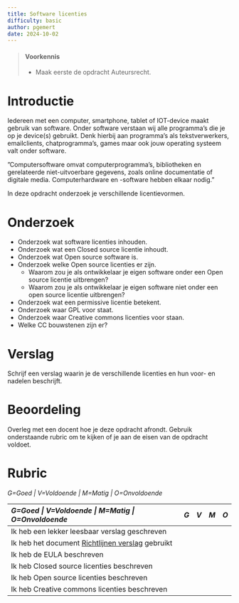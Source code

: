 ```yaml
---
title: Software licenties
difficulty: basic
author: pgemert
date: 2024-10-02
---
```


> #### Voorkennis
> * Maak eerste de opdracht Auteursrecht.

# Introductie
Iedereen met een computer, smartphone, tablet of IOT-device maakt gebruik
van software. 
Onder software verstaan wij alle programma’s die je op je device(s) gebruikt. 
Denk hierbij aan programma’s als tekstverwerkers, emailclients,
chatprogramma’s, games maar ook jouw operating systeem valt onder software.


”Computersoftware omvat computerprogramma’s, bibliotheken en gerelateerde niet-uitvoerbare gegevens, zoals online documentatie of digitale media. Computerhardware en -software hebben elkaar nodig.”

In deze opdracht onderzoek je verschillende licentievormen.

# Onderzoek

*   Onderzoek wat software licenties inhouden.
*   Onderzoek wat een Closed source licentie inhoudt.
*   Onderzoek wat Open source software is.
*   Onderzoek welke Open source licenties er zijn.
    *   Waarom zou je als ontwikkelaar je eigen software onder een Open source licentie uitbrengen?
    *   Waarom zou je als ontwikkelaar je eigen software niet onder een open source licentie uitbrengen?
*   Onderzoek wat een permissive licentie betekent.
*   Onderzoek waar GPL voor staat.
*   Onderzoek waar Creative commons licenties voor staan.
*   Welke CC bouwstenen zijn er?

# Verslag

Schrijf een verslag waarin je de verschillende licenties en hun voor- en nadelen beschrijft.

# Beoordeling

Overleg met een docent hoe je deze opdracht afrondt.
Gebruik onderstaande rubric om te kijken of je aan de eisen van de opdracht voldoet.

# Rubric

*G=Goed \| V=Voldoende \| M=Matig \| O=Onvoldoende* 

| *G=Goed \| V=Voldoende \| M=Matig \| O=Onvoldoende* | *G* | *V* | *M* | *O* |
|:----------------------------------------------------|:----|:----|:----|:----|
| Ik heb een lekker leesbaar verslag geschreven       |     |     |     |     |
| Ik heb het document <a href="https://xerte.deltion.nl/play.php?template_id=9848" target="_blank">Richtlijnen verslag</a> gebruikt |  |  |  |  |
| Ik heb de EULA beschreven                      |     |     |     |     |
| Ik heb Closed source licenties beschreven      |     |     |     |     |
| Ik heb Open source licenties beschreven        |     |     |     |     |
| Ik heb Creative commons licenties beschreven   |     |     |     |     |
